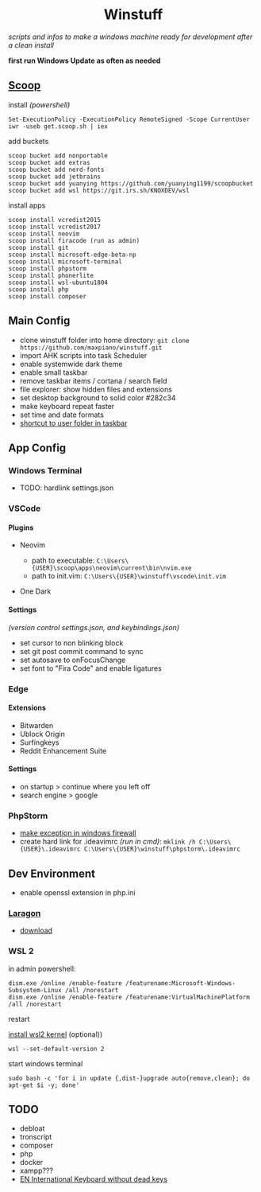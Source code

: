 <h1 align="center">Winstuff</h1>

*scripts and infos to make a windows machine ready for development after a clean install*

**first run Windows Update as often as needed**

## [Scoop](https://github.com/lukesampson/scoop)

install *(powershell)*

    Set-ExecutionPolicy -ExecutionPolicy RemoteSigned -Scope CurrentUser
    iwr -useb get.scoop.sh | iex

add buckets

    scoop bucket add nonportable
    scoop bucket add extras
    scoop bucket add nerd-fonts
    scoop bucket add jetbrains
    scoop bucket add yuanying https://github.com/yuanying1199/scoopbucket
    scoop bucket add wsl https://git.irs.sh/KNOXDEV/wsl
<!-- scoop bucket add Ash258 'https://github.com/Ash258/Scoop-Ash258.git' -->

install apps

    scoop install vcredist2015
    scoop install vcredist2017
    scoop install neovim
    scoop install firacode (run as admin)
    scoop install git
    scoop install microsoft-edge-beta-np
    scoop install microsoft-terminal
    scoop install phpstorm
    scoop install phonerlite
    scoop install wsl-ubuntu1804
    scoop install php
    scoop install composer
<!-- scoop install Ash258/docker -->

## Main Config

* clone winstuff folder into home directory: `git clone https://github.com/maxpiano/winstuff.git`
* import AHK scripts into task Scheduler
* enable systemwide dark theme
* enable small taskbar
* remove taskbar items / cortana / search field
* file explorer: show hidden files and extensions
* set desktop background to solid color #282c34
* make keyboard repeat faster
* set time and date formats
* [shortcut to user folder in taskbar](https://www.howtogeek.com/howto/17415/set-the-windows-explorer-startup-folder-in-windows-7/)

## App Config

### Windows Terminal

* TODO: hardlink settings.json

### VSCode

#### Plugins

* Neovim
    * path to executable: `C:\Users\{USER}\scoop\apps\neovim\current\bin\nvim.exe`
    * path to init.vim: `C:\Users\{USER}\winstuff\vscode\init.vim`

* One Dark

#### Settings

*(version control settings.json, and keybindings.json)*

* set cursor to non blinking block
* set git post commit command to sync
* set autosave to onFocusChange
* set font to "Fira Code" and enable ligatures

### Edge

#### Extensions

* Bitwarden
* Ublock Origin
* Surfingkeys
* Reddit Enhancement Suite

#### Settings

* on startup > continue where you left off
* search engine > google

### PhpStorm

* [make exception in windows firewall](https://intellij-support.jetbrains.com/hc/en-us/articles/360005028939)
* create hard link for .ideavimrc *(run in cmd)*: ` mklink /h C:\Users\{USER}\.ideavimrc C:\Users\{USER}\winstuff\phpstorm\.ideavimrc `

## Dev Environment

* enable openssl extension in php.ini

### [Laragon](https://laragon.org/)

* [download](https://github.com/leokhoa/laragon/releases/download/4.0.15/laragon-full.exe)

### WSL 2

in admin powershell:

    dism.exe /online /enable-feature /featurename:Microsoft-Windows-Subsystem-Linux /all /norestart
    dism.exe /online /enable-feature /featurename:VirtualMachinePlatform /all /norestart

restart

[install wsl2 kernel](https://aka.ms/wsl2kernel) (optional))

    wsl --set-default-version 2

start windows terminal

    sudo bash -c 'for i in update {,dist-}upgrade auto{remove,clean}; do apt-get $i -y; done'

## TODO

* debloat
* tronscript
* composer
* php
* docker
* xampp???
* [EN International Keyboard without dead keys](https://github.com/thomasfaingnaert/win-us-intl-altgr/releases/download/v1.0/us-inter.zip)